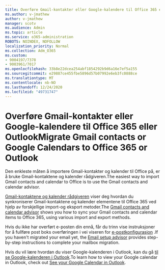 ```yaml
---
title: Overføre Gmail-kontakter eller Google-kalendere til Office 365 eller Outlook
ms.author: v-jmathew
author: v-jmathew
manager: scotv
ms.audience: Admin
ms.topic: article
ms.service: o365-administration
ROBOTS: NOINDEX, NOFOLLOW
localization_priority: Normal
ms.collection: Adm_O365
ms.custom:
- 9004197/7378
- 9003961/7017
ms.openlocfilehash: 33b8e22dcea254abf1854292b9d6a16e7ef5a155
ms.sourcegitcommit: e29887ce455fbe5896d57b07992e6eb3fc0888ce
ms.translationtype: MT
ms.contentlocale: nb-NO
ms.lasthandoff: 12/24/2020
ms.locfileid: "49731747"
---
```

# <a name="migrate-gmail-contacts-or-google-calendars-to-office-365-or-outlook"></a><span data-ttu-id="59f85-102">Overføre Gmail-kontakter eller Google-kalendere til Office 365 eller Outlook</span><span class="sxs-lookup"><span data-stu-id="59f85-102">Migrate Gmail contacts or Google Calendars to Office 365 or Outlook</span></span>

<span data-ttu-id="59f85-103">Den enkleste måten å importere Gmail-kontakter og kalender til Office på, er å bruke Gmail-kontaktene og kalender rådgiveren.</span><span class="sxs-lookup"><span data-stu-id="59f85-103">The easiest way to import Gmail contacts and calendar to Office is to use the Gmail contacts and calendar advisor.</span></span>

<span data-ttu-id="59f85-104">[Gmail-kontaktene og kalender rådgiveren](https://go.microsoft.com/fwlink/?linkid=2134386) viser deg hvordan du synkroniserer Gmail-kontaktene og kalender elementene til Office 365 ved hjelp av forskjellige import-og eksport metoder.</span><span class="sxs-lookup"><span data-stu-id="59f85-104">The [Gmail contacts and calendar advisor](https://go.microsoft.com/fwlink/?linkid=2134386) shows you how to sync your ‎Gmail‎ contacts and calendar items to ‎Office 365‎, using various import and export methods.</span></span>

<span data-ttu-id="59f85-105">Hvis du ikke har overført e-posten din ennå, får du trinn vise instruksjoner for å fullføre post boks overføringen i vei viseren for [e-postkonfigurasjon](https://go.microsoft.com/fwlink/?linkid=2133951) .</span><span class="sxs-lookup"><span data-stu-id="59f85-105">If you haven't migrated your email yet, the [Email setup advisor](https://go.microsoft.com/fwlink/?linkid=2133951) provides step-by-step instructions to complete your mailbox migration.</span></span>

<span data-ttu-id="59f85-106">Hvis du vil lære hvordan du viser Google-kalenderen i Outlook, kan du gå [til se Google-kalenderen i Outlook](https://go.microsoft.com/fwlink/?linkid=2083939).</span><span class="sxs-lookup"><span data-stu-id="59f85-106">To learn how to view your Google calendar in Outlook, check out [See your Google Calendar in Outlook](https://go.microsoft.com/fwlink/?linkid=2083939).</span></span>
